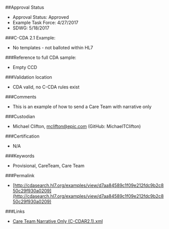 ##Approval Status 

* Approval Status: Approved
* Example Task Force: 4/27/2017
* SDWG: 5/18/2017

###C-CDA 2.1 Example: 
* No templates - not balloted within HL7

###Reference to full CDA sample:
* Empty CCD

###Validation location

* CDA valid, no C-CDA rules exist

###Comments

* This is an example of how to send a Care Team with narrative only

###Custodian

* Michael Clifton, mclifton@epic.com (GitHub: MichaelTClifton)

###Certification
* N/A

###Keywords

* Provisional, CareTeam, Care Team


###Permalink 

* [http://cdasearch.hl7.org/examples/view/d7aa84589c1f09e212fdc9b2c850c29f930a0209](http://cdasearch.hl7.org/examples/view/d7aa84589c1f09e212fdc9b2c850c29f930a0209)

###Links 

* [Care Team Narrative Only (C-CDAR2.1).xml](https://github.com/HL7/C-CDA-Examples/tree/master/Care%20Team%20-%20Provisional/Care%20Team%20Narrative%20Only/Care%20Team%20Narrative%20Only%20%28C-CDAR2.1%29.xml)
